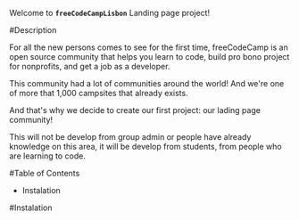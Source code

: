 Welcome to **`freeCodeCampLisbon`** Landing page project!

#Description

For all the new persons comes to see for the first time, freeCodeCamp is an open source community that helps you learn to code, build pro bono project for nonprofits, and get a job as a developer.

This community had a lot of communities around the world! And we're one of more that 1,000 campsites that already exists.

And that's why we decide to create our first project: our lading page community!

This will not be develop from group admin or people have already knowledge on this area, it will be develop from students, from people who are
learning to code.

#Table of Contents
* Instalation

#Instalation